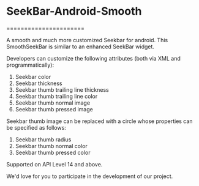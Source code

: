 # SeekBar-Android-Smooth
======================

A smooth and much more customized Seekbar for android.
This SmoothSeekBar is similar to an enhanced SeekBar widget.

Developers can customize the following attributes (both via XML and programmatically):

1. Seekbar color
2. Seekbar thickness
3. Seekbar thumb trailing line thickness
4. Seekbar thumb trailing line color
5. Seekbar thumb normal image
6. Seekbar thumb pressed image

Seekbar thumb image can be replaced with a circle whose properties can be specified as follows:

1. Seekbar thumb radius
2. Seekbar thumb normal color
3. Seekbar thumb pressed color

Supported on API Level 14 and above.

We'd love for you to participate in the development of our project.
